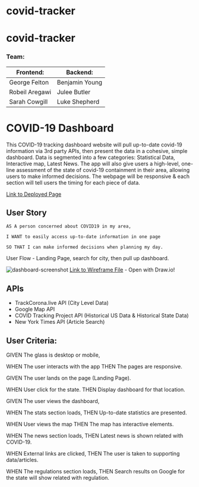 # covid-tracker

# covid-tracker

### Team:
| Frontend:      | Backend:       |
| -------------- | -------------- |
| George Felton  | Benjamin Young |
| Robeil Aregawi | Julee Butler   |
| Sarah Cowgill  | Luke Shepherd  |

# COVID-19 Dashboard

This COVID-19 tracking dashboard website will pull up-to-date covid-19 information via 3rd party APIs, then present the data in a cohesive, simple dashboard. Data is segmented into a few categories: Statistical Data, Interactive map, Latest News. The app will also give users a high-level, one-line assessment of the state of covid-19 containment in their area, allowing users to make informed decisions. The webpage will be responsive & each section will tell users the timing for each piece of data.

[Link to Deployed Page](https://sheplt1.github.io/covid-tracker/)

## User Story

``` 
AS A person concerned about COVID19 in my area,

I WANT to easily access up-to-date information in one page

SO THAT I can make informed decisions when planning my day.
```



User Flow - Landing Page, search for city, then pull up dashboard. 

![dashboard-screenshot](https://github.com/ShepLT1/covid-tracker/blob/master/Assets/Images/dashboard-screenshot.jpg)
[Link to Wireframe File](https://drive.google.com/file/d/1cg9Mt5OtGMO443ljs54syF3Wgxa8wAZp/view?usp=sharing) - Open with Draw.io!

## APIs

* TrackCorona.live  API (City Level Data)
* Google Map API
* COVID Tracking Project API (Historical US Data & Historical State Data)
* New York Times API (Article Search)

## User Criteria:

GIVEN The glass is desktop or mobile,

WHEN The user interacts with the app
THEN The pages are responsive.

GIVEN The user lands on the page (Landing Page).

WHEN User click for the state.
THEN Display dashboard for that location.

GIVEN The user views the dashboard,

WHEN The stats section loads,
THEN Up-to-date statistics are presented.

WHEN User views the map
THEN The map has interactive elements.

WHEN The news section loads,
THEN Latest news is shown related with COVID-19.

WHEN External links are clicked,
THEN The user is taken to supporting data/articles.

WHEN The regulations section loads,
THEN Search results on Google for the state will show related with regulation.

